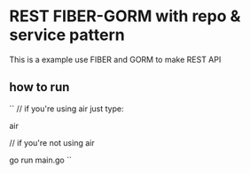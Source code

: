# REST FIBER-GORM with repo & service pattern

This is a example use FIBER and GORM to make REST API

## how to run
``
// if you're using air just type:

air

// if you're not using air

go run main.go
``
